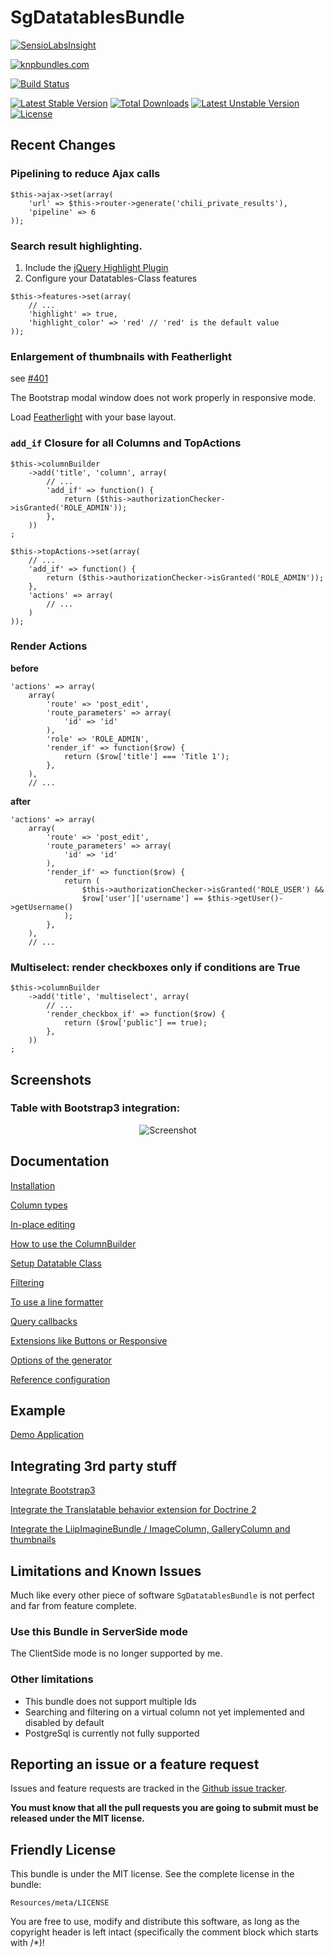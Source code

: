# SgDatatablesBundle

[![SensioLabsInsight](https://insight.sensiolabs.com/projects/61803d08-17ab-4a69-ad13-6ec448762332/big.png)](https://insight.sensiolabs.com/projects/61803d08-17ab-4a69-ad13-6ec448762332)

[![knpbundles.com](http://knpbundles.com/stwe/DatatablesBundle/badge)](http://knpbundles.com/stwe/DatatablesBundle)

[![Build Status](https://travis-ci.org/stwe/DatatablesBundle.svg?branch=master)](https://travis-ci.org/stwe/DatatablesBundle)

[![Latest Stable Version](https://poser.pugx.org/sg/datatablesbundle/v/stable)](https://packagist.org/packages/sg/datatablesbundle) [![Total Downloads](https://poser.pugx.org/sg/datatablesbundle/downloads)](https://packagist.org/packages/sg/datatablesbundle) [![Latest Unstable Version](https://poser.pugx.org/sg/datatablesbundle/v/unstable)](https://packagist.org/packages/sg/datatablesbundle) [![License](https://poser.pugx.org/sg/datatablesbundle/license)](https://packagist.org/packages/sg/datatablesbundle)

## Recent Changes

### Pipelining to reduce Ajax calls

```
$this->ajax->set(array(
    'url' => $this->router->generate('chili_private_results'),
    'pipeline' => 6
));
```

### Search result highlighting.

1. Include the [jQuery Highlight Plugin](http://bartaz.github.io/sandbox.js/jquery.highlight.html)
2. Configure your Datatables-Class features

```
$this->features->set(array(
    // ...
    'highlight' => true,
    'highlight_color' => 'red' // 'red' is the default value
));
```

### Enlargement of thumbnails with Featherlight

see [#401](https://github.com/stwe/DatatablesBundle/issues/401)

The Bootstrap modal window does not work properly in responsive mode.
 
Load [Featherlight](https://github.com/noelboss/featherlight/) with your base layout.  

### `add_if` Closure for all Columns and TopActions

```
$this->columnBuilder
    ->add('title', 'column', array(
        // ...
        'add_if' => function() {
            return ($this->authorizationChecker->isGranted('ROLE_ADMIN'));
        },
    ))
;
```

```
$this->topActions->set(array(
    // ...
    'add_if' => function() {
        return ($this->authorizationChecker->isGranted('ROLE_ADMIN'));
    },
    'actions' => array(
        // ...
    )
));
```

### Render Actions

**before**

```
'actions' => array(
    array(
        'route' => 'post_edit',
        'route_parameters' => array(
            'id' => 'id'
        ),
        'role' => 'ROLE_ADMIN',
        'render_if' => function($row) {
            return ($row['title'] === 'Title 1');
        },
    ),
    // ...
```

**after**

```
'actions' => array(
    array(
        'route' => 'post_edit',
        'route_parameters' => array(
            'id' => 'id'
        ),
        'render_if' => function($row) {
            return (
                $this->authorizationChecker->isGranted('ROLE_USER') &&
                $row['user']['username'] == $this->getUser()->getUsername()
            );
        },
    ),
    // ...
```

### Multiselect: render checkboxes only if conditions are True

```
$this->columnBuilder
    ->add('title', 'multiselect', array(
        // ...
        'render_checkbox_if' => function($row) {
            return ($row['public'] == true);
        },
    ))
;
```

## Screenshots

### Table with Bootstrap3 integration: 

<div style="text-align:center"><img alt="Screenshot" src="https://github.com/stwe/DatatablesBundle/raw/master/Resources/images/sc1.jpg"></div>

## Documentation

[Installation](https://github.com/stwe/DatatablesBundle/blob/master/Resources/doc/installation.md)

[Column types](https://github.com/stwe/DatatablesBundle/blob/master/Resources/doc/columns.md)

[In-place editing](https://github.com/stwe/DatatablesBundle/blob/master/Resources/doc/editable.md)

[How to use the ColumnBuilder](https://github.com/stwe/DatatablesBundle/blob/master/Resources/doc/columnBuilder.md)

[Setup Datatable Class](https://github.com/stwe/DatatablesBundle/blob/master/Resources/doc/setup.md)

[Filtering](https://github.com/stwe/DatatablesBundle/blob/master/Resources/doc/filter.md)

[To use a line formatter](https://github.com/stwe/DatatablesBundle/blob/master/Resources/doc/lineFormatter.md)

[Query callbacks](https://github.com/stwe/DatatablesBundle/blob/master/Resources/doc/query.md)

[Extensions like Buttons or Responsive](https://github.com/stwe/DatatablesBundle/blob/master/Resources/doc/extensions.md)

[Options of the generator](https://github.com/stwe/DatatablesBundle/blob/master/Resources/doc/generator.md)

[Reference configuration](https://github.com/stwe/DatatablesBundle/blob/master/Resources/doc/configuration.md)

## Example

[Demo Application](https://github.com/stwe/DtBundleDemo)

## Integrating 3rd party stuff 

[Integrate Bootstrap3](https://github.com/stwe/DatatablesBundle/blob/master/Resources/doc/bootstrap3.md)

[Integrate the Translatable behavior extension for Doctrine 2](https://github.com/stwe/DatatablesBundle/blob/master/Resources/doc/translatable.md)

[Integrate the LiipImagineBundle / ImageColumn, GalleryColumn and thumbnails](https://github.com/stwe/DatatablesBundle/blob/master/Resources/doc/thumbs.md)

## Limitations and Known Issues

Much like every other piece of software `SgDatatablesBundle` is not perfect and far from feature complete.

### Use this Bundle in ServerSide mode

The ClientSide mode is no longer supported by me.

### Other limitations

- This bundle does not support multiple Ids
- Searching and filtering on a virtual column not yet implemented and disabled by default
- PostgreSql is currently not fully supported

## Reporting an issue or a feature request

Issues and feature requests are tracked in the [Github issue tracker](https://github.com/stwe/DatatablesBundle/issues).

**You must know that all the pull requests you are going to submit must be released under the MIT license.**

## Friendly License

This bundle is under the MIT license. See the complete license in the bundle:

    Resources/meta/LICENSE

You are free to use, modify and distribute this software, as long as the copyright header is left intact (specifically the comment block which starts with /*)!
